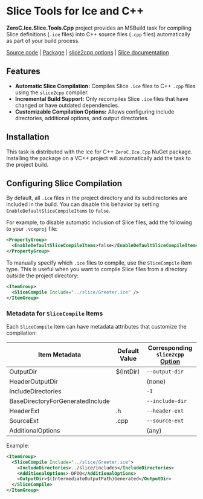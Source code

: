 # Slice Tools for Ice and C++

**ZeroC.Ice.Slice.Tools.Cpp** project provides an MSBuild task for compiling Slice definitions (`.ice` files) into C++
source files (`.cpp` files) automatically as part of your build process.

[Source code][source] | [Package][package] | [slice2cpp options][slice2cpp] | [Slice documentation][slice]

## Features

- **Automatic Slice Compilation:** Compiles Slice `.ice` files to C++ `.cpp` files using the `slice2cpp` compiler.
- **Incremental Build Support:** Only recompiles Slice `.ice` files that have changed or have outdated dependencies.
- **Customizable Compilation Options:** Allows configuring include directories, additional options, and output
  directories.

## Installation

This task is distributed with the Ice for C++ `ZeroC.Ice.Cpp` NuGet package. Installing the package on a VC++ project
will automatically add the task to the project build.

## Configuring Slice Compilation

By default, all `.ice` files in the project directory and its subdirectories are included in the build. You can
disable this behavior by setting `EnableDefaultSliceCompileItems` to `false`.

For example, to disable automatic inclusion of Slice files, add the following to your `.vcxproj` file:

```xml
<PropertyGroup>
  <EnableDefaultSliceCompileItems>false</EnableDefaultSliceCompileItems>
</PropertyGroup>
```

To manually specify which `.ice` files to compile, use the `SliceCompile` item type. This is useful when you want to
compile Slice files from a directory outside the project directory:

```xml
<ItemGroup>
  <SliceCompile Include="../slice/Greeter.ice" />
</ItemGroup>
```

### Metadata for `SliceCompile` Items

Each `SliceCompile` item can have metadata attributes that customize the compilation:

| Item Metadata                    | Default Value | Corresponding `slice2cpp` [Option][slice2cpp] |
| -------------------------------- | ------------- | --------------------------------------------- |
| OutputDir                        | $(IntDir)     | `--output-dir`                                |
| HeaderOutputDir                  |               | (none)                                        |
| IncludeDirectories               |               | `-I`                                          |
| BaseDirectoryForGeneratedInclude |               | `--include-dir`                               |
| HeaderExt                        | .h            | `--header-ext`                                |
| SourceExt                        | .cpp          | `--source-ext`                                |
| AdditionalOptions                |               | (any)                                         |

Example:

```xml
<ItemGroup>
  <SliceCompile Include="../slice/Greeter.ice">
    <IncludeDirectories>../slice/includes</IncludeDirectories>
    <AdditionalOptions>-DFOO</AdditionalOptions>
    <OutputDir>$(IntermediateOutputPath)Generated</OutputDir>
  </SliceCompile>
</ItemGroup>
```

[package]: https://www.nuget.org/packages/ZeroC.Ice.Cpp
[slice]: https://docs.zeroc.com/ice/latest/cpp/the-slice-language
[slice2cpp]: https://docs.zeroc.com/ice/latest/cpp/using-the-slice-compilers
[source]: https://github.com/zeroc-ice/ice/tree/main/cpp/tools/ZeroC.Ice.Slice.Tools.Cpp
